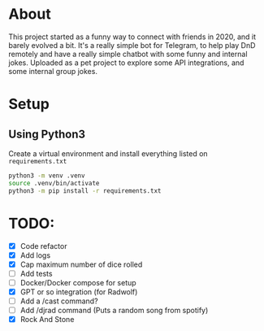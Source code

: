 # About
This project started as a funny way to connect with friends in 2020, and it barely evolved a bit.
It's a really simple bot for Telegram, to help play DnD remotely and have a really simple chatbot with some funny and internal jokes.
Uploaded as a pet project to explore some API integrations, and some internal group jokes.

# Setup 
## Using Python3
Create a virtual environment and install everything listed on `requirements.txt`
```bash
python3 -m venv .venv
source .venv/bin/activate
python3 -m pip install -r requirements.txt
```

# TODO:
- [X] Code refactor
- [X] Add logs
- [X] Cap maximum number of dice rolled
- [ ] Add tests
- [ ] Docker/Docker compose for setup
- [X] GPT or so integration (for Radwolf)
- [ ] Add a /cast command?
- [ ] Add /djrad command (Puts a random song from spotify)
- [X] Rock And Stone
